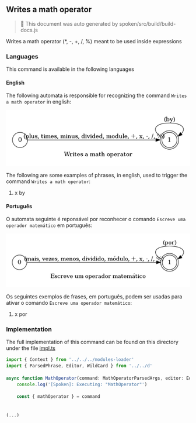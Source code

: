 ## Writes a math operator

> 🤖 This document was auto generated by spoken/src/build/build-docs.js

Writes a math operator (*, -, +, /, %) meant to be used inside expressions

### Languages

This command is available in the following languages

#### English

The following automata is responsible for recognizing the command `Writes a math operator` in english:

![English](phrase_en-US.png)

The following are some examples of phrases, in english, used to trigger the command `Writes a math operator`:

1. x by

#### Português

O automata seguinte é reponsável por reconhecer o comando `Escreve uma operador matemático` em português:

![Português](phrase_pt-BR.png)

Os seguintes exemplos de frases, em português, podem ser usadas para ativar o comando `Escreve uma operador matemático`:

1. x por

### Implementation

The full implementation of this command can be found on this directory under the file [impl.ts](impl.ts)

```typescript
import { Context } from '../../../modules-loader'
import { ParsedPhrase, Editor, WildCard } from '../../d'

async function MathOperator(command: MathOperatorParsedArgs, editor: Editor, context: {}) {
    console.log('[Spoken]: Executing: "MathOperator"')

    const { mathOperator } = command


(...)
```
